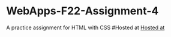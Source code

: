 # WebApps-F22-Assignment-4
A practice assignment for HTML with CSS
#Hosted at
[Hosted at](https://44-563-web-apps-f22.github.io/44563-webapps-assignment-4-Nikithavedanth/opera.html)
